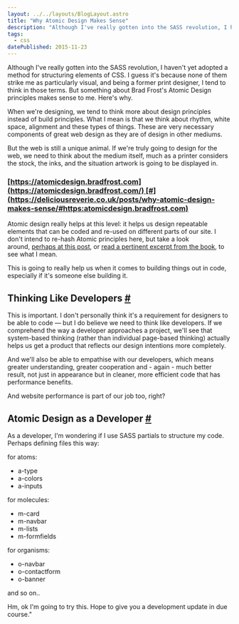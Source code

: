 ```yaml
---
layout: ../../layouts/BlogLayout.astro
title: "Why Atomic Design Makes Sense"
description: "Although I've really gotten into the SASS revolution, I haven't yet adopted a method for structuring elements of CSS. I guess it's because none of them strike me as particularly visual, and being a former print designer, I tend to think in those terms. But something about Brad Frost's Atomic Design principles makes sense to me. Here's why."
tags: 
  - css
datePublished: 2015-11-23
---
```

Although I've really gotten into the SASS revolution, I haven't yet adopted a method for structuring elements of CSS. I guess it's because none of them strike me as particularly visual, and being a former print designer, I tend to think in those terms. But something about Brad Frost's Atomic Design principles makes sense to me. Here's why.

When we're designing, we tend to think more about design principles instead of build principles. What I mean is that we think about rhythm, white space, alignment and these types of things. These are very necessary components of great web design as they are of design in other mediums.

But the web is still a unique animal. If we're truly going to design for the web, we need to think about the medium itself, much as a printer considers the stock, the inks, and the situation artwork is going to be displayed in.

### [https://atomicdesign.bradfrost.com](https://atomicdesign.bradfrost.com/) [#](https://deliciousreverie.co.uk/posts/why-atomic-design-makes-sense/#https:atomicdesign.bradfrost.com)

Atomic design really helps at this level: it helps us design repeatable elements that can be coded and re-used on different parts of our site. I don't intend to re-hash Atomic principles here, but take a look around, [perhaps at this post](https://blog.invisionapp.com/atomic-design-principles/), or [read a pertinent excerpt from the book](https://atomicdesign.bradfrost.com/chapter-2/#atomic-design-is-for-user-interfaces), to see what I mean.

This is going to really help us when it comes to building things out in code, especially if it's someone else building it.

## Thinking Like Developers [#](https://deliciousreverie.co.uk/posts/why-atomic-design-makes-sense/#thinking-like-developers)

This is important. I don't personally think it's a requirement for designers to be able to code — but I do believe we need to think like developers. If we comprehend the way a developer approaches a project, we'll see that system-based thinking (rather than individual page-based thinking) actually helps us get a product that reflects our design intentions more completely.

And we'll also be able to empathise with our developers, which means greater understanding, greater cooperation and - again - much better result, not just in appearance but in cleaner, more efficient code that has performance benefits.

And website performance is part of our job too, right?

## Atomic Design as a Developer [#](https://deliciousreverie.co.uk/posts/why-atomic-design-makes-sense/#atomic-design-as-a-developer)

As a developer, I'm wondering if I use SASS partials to structure my code. Perhaps defining files this way:

for atoms:

-   a-type
-   a-colors
-   a-inputs

for molecules:

-   m-card
-   m-navbar
-   m-lists
-   m-formfields

for organisms:

-   o-navbar
-   o-contactform
-   o-banner

and so on..

Hm, ok I'm going to try this. Hope to give you a development update in due course."